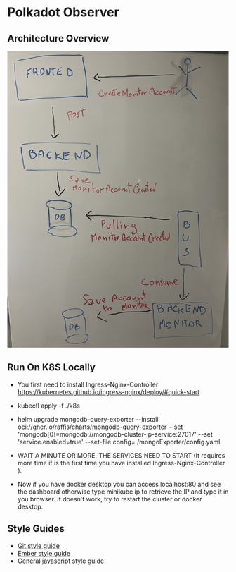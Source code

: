 # Polkadot Observer

## Architecture Overview

![first architectural sketch](./doc/img/first-architectural-sketch.jpg)
## Run On K8S Locally
- You first need to install Ingress-Nginx-Controller https://kubernetes.github.io/ingress-nginx/deploy/#quick-start
- kubectl apply -f ./k8s
- helm upgrade mongodb-query-exporter --install oci://ghcr.io/raffis/charts/mongodb-query-exporter --set 'mongodb[0]=mongodb://mongodb-cluster-ip-service:27017' --set 'service.enabled=true' --set-file config=./mongoExporter/config.yaml

- WAIT A MINUTE OR MORE, THE SERVICES NEED TO START (It requires more time if is the first time you have installed Ingress-Nginx-Controller ).
- Now if you have docker desktop you can access localhost:80 and see the dashboard otherwise type minikube ip to retrieve the IP and type it in you browser. If doesn't work, try to restart the cluster or docker desktop.
## Style Guides

- [Git style guide](./doc/style/git-style-guide.md)
- [Ember style guide](./doc/style/ember-style-guide.md)
- [General javascript style guide](./doc/style/ember-style-guide.md)

